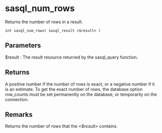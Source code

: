 <!-- loio3bdfb4076c5f1014bb21f4644230369d -->

# sasql\_num\_rows

Returns the number of rows in a result.



```
int sasql_num_rows( sasql_result <$result> )
```



## Parameters

$result
:   The result resource returned by the sasql\_query function.



## Returns

A positive number if the number of rows is exact, or a negative number if it is an estimate. To get the exact number of rows, the database option row\_counts must be set permanently on the database, or temporarily on the connection.



## Remarks

Returns the number of rows that the *<$result\>* contains.


